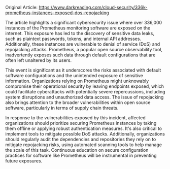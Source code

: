 Original Article: https://www.darkreading.com/cloud-security/336k-prometheus-instances-exposed-dos-repojacking

The article highlights a significant cybersecurity issue where over 336,000 instances of the Prometheus monitoring software are exposed on the internet. This exposure has led to the discovery of sensitive data leaks, such as plaintext passwords, tokens, and internal API addresses. Additionally, these instances are vulnerable to denial of service (DoS) and repojacking attacks. Prometheus, a popular open source observability tool, inadvertently exposes such data through default configurations that are often left unaltered by its users.

This event is significant as it underscores the risks associated with default software configurations and the unintended exposure of sensitive information. Organizations relying on Prometheus might unknowably compromise their operational security by leaving endpoints exposed, which could facilitate cyberattacks with potentially severe repercussions, including system disruptions and unauthorized data access. The issue of repojacking also brings attention to the broader vulnerabilities within open source software, particularly in terms of supply chain threats.

In response to the vulnerabilities exposed by this incident, affected organizations should prioritize securing Prometheus instances by taking them offline or applying robust authentication measures. It's also critical to implement tools to mitigate possible DoS attacks. Additionally, organizations should regularly audit the dependencies and repositories they rely on to mitigate repojacking risks, using automated scanning tools to help manage the scale of this task. Continuous education on secure configuration practices for software like Prometheus will be instrumental in preventing future exposures.